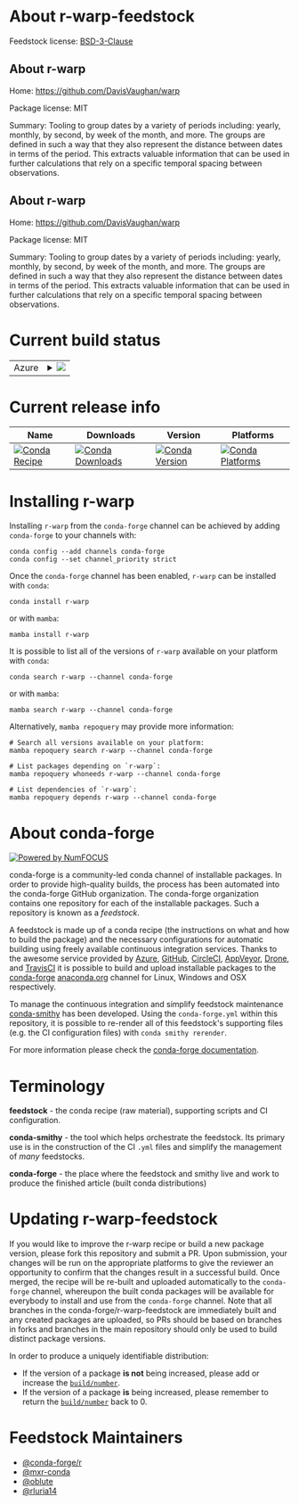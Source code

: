 About r-warp-feedstock
======================

Feedstock license: [BSD-3-Clause](https://github.com/conda-forge/r-warp-feedstock/blob/main/LICENSE.txt)


About r-warp
------------

Home: https://github.com/DavisVaughan/warp

Package license: MIT

Summary: Tooling to group dates by a variety of periods including: yearly, monthly, by second, by week of the month, and more. The groups are defined in such a way that they also represent the distance between dates in terms of the period. This extracts valuable information that can be used in further calculations that rely on a specific temporal spacing between observations.

About r-warp
------------

Home: https://github.com/DavisVaughan/warp

Package license: MIT

Summary: Tooling to group dates by a variety of periods including: yearly, monthly, by second, by week of the month, and more. The groups are defined in such a way that they also represent the distance between dates in terms of the period. This extracts valuable information that can be used in further calculations that rely on a specific temporal spacing between observations.

Current build status
====================


<table>
    
  <tr>
    <td>Azure</td>
    <td>
      <details>
        <summary>
          <a href="https://dev.azure.com/conda-forge/feedstock-builds/_build/latest?definitionId=9224&branchName=main">
            <img src="https://dev.azure.com/conda-forge/feedstock-builds/_apis/build/status/r-warp-feedstock?branchName=main">
          </a>
        </summary>
        <table>
          <thead><tr><th>Variant</th><th>Status</th></tr></thead>
          <tbody><tr>
              <td>linux_64_r_base4.4</td>
              <td>
                <a href="https://dev.azure.com/conda-forge/feedstock-builds/_build/latest?definitionId=9224&branchName=main">
                  <img src="https://dev.azure.com/conda-forge/feedstock-builds/_apis/build/status/r-warp-feedstock?branchName=main&jobName=linux&configuration=linux%20linux_64_r_base4.4" alt="variant">
                </a>
              </td>
            </tr><tr>
              <td>linux_64_r_base4.5</td>
              <td>
                <a href="https://dev.azure.com/conda-forge/feedstock-builds/_build/latest?definitionId=9224&branchName=main">
                  <img src="https://dev.azure.com/conda-forge/feedstock-builds/_apis/build/status/r-warp-feedstock?branchName=main&jobName=linux&configuration=linux%20linux_64_r_base4.5" alt="variant">
                </a>
              </td>
            </tr><tr>
              <td>linux_aarch64_r_base4.4</td>
              <td>
                <a href="https://dev.azure.com/conda-forge/feedstock-builds/_build/latest?definitionId=9224&branchName=main">
                  <img src="https://dev.azure.com/conda-forge/feedstock-builds/_apis/build/status/r-warp-feedstock?branchName=main&jobName=linux&configuration=linux%20linux_aarch64_r_base4.4" alt="variant">
                </a>
              </td>
            </tr><tr>
              <td>linux_aarch64_r_base4.5</td>
              <td>
                <a href="https://dev.azure.com/conda-forge/feedstock-builds/_build/latest?definitionId=9224&branchName=main">
                  <img src="https://dev.azure.com/conda-forge/feedstock-builds/_apis/build/status/r-warp-feedstock?branchName=main&jobName=linux&configuration=linux%20linux_aarch64_r_base4.5" alt="variant">
                </a>
              </td>
            </tr><tr>
              <td>linux_ppc64le_r_base4.4</td>
              <td>
                <a href="https://dev.azure.com/conda-forge/feedstock-builds/_build/latest?definitionId=9224&branchName=main">
                  <img src="https://dev.azure.com/conda-forge/feedstock-builds/_apis/build/status/r-warp-feedstock?branchName=main&jobName=linux&configuration=linux%20linux_ppc64le_r_base4.4" alt="variant">
                </a>
              </td>
            </tr><tr>
              <td>linux_ppc64le_r_base4.5</td>
              <td>
                <a href="https://dev.azure.com/conda-forge/feedstock-builds/_build/latest?definitionId=9224&branchName=main">
                  <img src="https://dev.azure.com/conda-forge/feedstock-builds/_apis/build/status/r-warp-feedstock?branchName=main&jobName=linux&configuration=linux%20linux_ppc64le_r_base4.5" alt="variant">
                </a>
              </td>
            </tr><tr>
              <td>osx_64_r_base4.4</td>
              <td>
                <a href="https://dev.azure.com/conda-forge/feedstock-builds/_build/latest?definitionId=9224&branchName=main">
                  <img src="https://dev.azure.com/conda-forge/feedstock-builds/_apis/build/status/r-warp-feedstock?branchName=main&jobName=osx&configuration=osx%20osx_64_r_base4.4" alt="variant">
                </a>
              </td>
            </tr><tr>
              <td>osx_64_r_base4.5</td>
              <td>
                <a href="https://dev.azure.com/conda-forge/feedstock-builds/_build/latest?definitionId=9224&branchName=main">
                  <img src="https://dev.azure.com/conda-forge/feedstock-builds/_apis/build/status/r-warp-feedstock?branchName=main&jobName=osx&configuration=osx%20osx_64_r_base4.5" alt="variant">
                </a>
              </td>
            </tr><tr>
              <td>osx_arm64_r_base4.4</td>
              <td>
                <a href="https://dev.azure.com/conda-forge/feedstock-builds/_build/latest?definitionId=9224&branchName=main">
                  <img src="https://dev.azure.com/conda-forge/feedstock-builds/_apis/build/status/r-warp-feedstock?branchName=main&jobName=osx&configuration=osx%20osx_arm64_r_base4.4" alt="variant">
                </a>
              </td>
            </tr><tr>
              <td>osx_arm64_r_base4.5</td>
              <td>
                <a href="https://dev.azure.com/conda-forge/feedstock-builds/_build/latest?definitionId=9224&branchName=main">
                  <img src="https://dev.azure.com/conda-forge/feedstock-builds/_apis/build/status/r-warp-feedstock?branchName=main&jobName=osx&configuration=osx%20osx_arm64_r_base4.5" alt="variant">
                </a>
              </td>
            </tr><tr>
              <td>win_64_r_base4.4</td>
              <td>
                <a href="https://dev.azure.com/conda-forge/feedstock-builds/_build/latest?definitionId=9224&branchName=main">
                  <img src="https://dev.azure.com/conda-forge/feedstock-builds/_apis/build/status/r-warp-feedstock?branchName=main&jobName=win&configuration=win%20win_64_r_base4.4" alt="variant">
                </a>
              </td>
            </tr><tr>
              <td>win_64_r_base4.5</td>
              <td>
                <a href="https://dev.azure.com/conda-forge/feedstock-builds/_build/latest?definitionId=9224&branchName=main">
                  <img src="https://dev.azure.com/conda-forge/feedstock-builds/_apis/build/status/r-warp-feedstock?branchName=main&jobName=win&configuration=win%20win_64_r_base4.5" alt="variant">
                </a>
              </td>
            </tr>
          </tbody>
        </table>
      </details>
    </td>
  </tr>
</table>

Current release info
====================

| Name | Downloads | Version | Platforms |
| --- | --- | --- | --- |
| [![Conda Recipe](https://img.shields.io/badge/recipe-r--warp-green.svg)](https://anaconda.org/conda-forge/r-warp) | [![Conda Downloads](https://img.shields.io/conda/dn/conda-forge/r-warp.svg)](https://anaconda.org/conda-forge/r-warp) | [![Conda Version](https://img.shields.io/conda/vn/conda-forge/r-warp.svg)](https://anaconda.org/conda-forge/r-warp) | [![Conda Platforms](https://img.shields.io/conda/pn/conda-forge/r-warp.svg)](https://anaconda.org/conda-forge/r-warp) |

Installing r-warp
=================

Installing `r-warp` from the `conda-forge` channel can be achieved by adding `conda-forge` to your channels with:

```
conda config --add channels conda-forge
conda config --set channel_priority strict
```

Once the `conda-forge` channel has been enabled, `r-warp` can be installed with `conda`:

```
conda install r-warp
```

or with `mamba`:

```
mamba install r-warp
```

It is possible to list all of the versions of `r-warp` available on your platform with `conda`:

```
conda search r-warp --channel conda-forge
```

or with `mamba`:

```
mamba search r-warp --channel conda-forge
```

Alternatively, `mamba repoquery` may provide more information:

```
# Search all versions available on your platform:
mamba repoquery search r-warp --channel conda-forge

# List packages depending on `r-warp`:
mamba repoquery whoneeds r-warp --channel conda-forge

# List dependencies of `r-warp`:
mamba repoquery depends r-warp --channel conda-forge
```


About conda-forge
=================

[![Powered by
NumFOCUS](https://img.shields.io/badge/powered%20by-NumFOCUS-orange.svg?style=flat&colorA=E1523D&colorB=007D8A)](https://numfocus.org)

conda-forge is a community-led conda channel of installable packages.
In order to provide high-quality builds, the process has been automated into the
conda-forge GitHub organization. The conda-forge organization contains one repository
for each of the installable packages. Such a repository is known as a *feedstock*.

A feedstock is made up of a conda recipe (the instructions on what and how to build
the package) and the necessary configurations for automatic building using freely
available continuous integration services. Thanks to the awesome service provided by
[Azure](https://azure.microsoft.com/en-us/services/devops/), [GitHub](https://github.com/),
[CircleCI](https://circleci.com/), [AppVeyor](https://www.appveyor.com/),
[Drone](https://cloud.drone.io/welcome), and [TravisCI](https://travis-ci.com/)
it is possible to build and upload installable packages to the
[conda-forge](https://anaconda.org/conda-forge) [anaconda.org](https://anaconda.org/)
channel for Linux, Windows and OSX respectively.

To manage the continuous integration and simplify feedstock maintenance
[conda-smithy](https://github.com/conda-forge/conda-smithy) has been developed.
Using the ``conda-forge.yml`` within this repository, it is possible to re-render all of
this feedstock's supporting files (e.g. the CI configuration files) with ``conda smithy rerender``.

For more information please check the [conda-forge documentation](https://conda-forge.org/docs/).

Terminology
===========

**feedstock** - the conda recipe (raw material), supporting scripts and CI configuration.

**conda-smithy** - the tool which helps orchestrate the feedstock.
                   Its primary use is in the construction of the CI ``.yml`` files
                   and simplify the management of *many* feedstocks.

**conda-forge** - the place where the feedstock and smithy live and work to
                  produce the finished article (built conda distributions)


Updating r-warp-feedstock
=========================

If you would like to improve the r-warp recipe or build a new
package version, please fork this repository and submit a PR. Upon submission,
your changes will be run on the appropriate platforms to give the reviewer an
opportunity to confirm that the changes result in a successful build. Once
merged, the recipe will be re-built and uploaded automatically to the
`conda-forge` channel, whereupon the built conda packages will be available for
everybody to install and use from the `conda-forge` channel.
Note that all branches in the conda-forge/r-warp-feedstock are
immediately built and any created packages are uploaded, so PRs should be based
on branches in forks and branches in the main repository should only be used to
build distinct package versions.

In order to produce a uniquely identifiable distribution:
 * If the version of a package **is not** being increased, please add or increase
   the [``build/number``](https://docs.conda.io/projects/conda-build/en/latest/resources/define-metadata.html#build-number-and-string).
 * If the version of a package **is** being increased, please remember to return
   the [``build/number``](https://docs.conda.io/projects/conda-build/en/latest/resources/define-metadata.html#build-number-and-string)
   back to 0.

Feedstock Maintainers
=====================

* [@conda-forge/r](https://github.com/orgs/conda-forge/teams/r/)
* [@mxr-conda](https://github.com/mxr-conda/)
* [@oblute](https://github.com/oblute/)
* [@rluria14](https://github.com/rluria14/)

